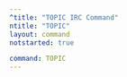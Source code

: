 ```yaml
---
^title: "TOPIC IRC Command"
ntitle: "TOPIC"
layout: command
notstarted: true

command: TOPIC
---
```

